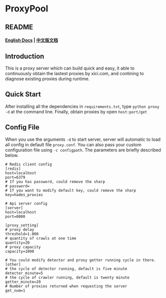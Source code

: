 # ProxyPool
## README
#### [English Docs](https://github.com/GeekHades1/ProxyPool/blob/master/README.md)   |   [中文版文档](https://github.com/GeekHades1/ProxyPool/blob/master/README-CN.md)

## Introduction

This is a proxy server which can build quick and easy, it able to continuously obtain the lastest proxies by xici.com, and contining to diagnose existing proxies during runtime.


## Quick Start

After installing all the dependencies in `requirements.txt`, type `python proxy -d` at the command line. Finally, obtain proxies by open `host:port/get`


## Config File
When you use the arguments `-d` to start server, server will automatic to load all config in default file `proxy.conf`. You can also pass your custom configuration file using `-c configpath`. The parameters are briefly described below.

```
# Redis client config
[redis]
host=localhost
port=6379
# If you has password, could remove the sharp
# password=
# If you want to modify default key, could remove the sharp
key=hades_proxies

# Api server config
[server]
host=localhost
port=8000

[proxy_setting]
# proxy delay
threshold=1.000
# quantity of crawls at one time
quantity=20  
# proxy capacity
capacity=1000

# You could modify detector and proxy getter running cycle in there.
[other]
# the cycle of detector running, default is five minute
detector_minute=5
# the cycle of crawler running, default is twenty minute
getter_minute=20
# Number of proxies returned when requesting the server
get_num=1
```
